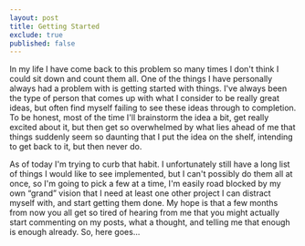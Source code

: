 ```yaml
---
layout: post
title: Getting Started
exclude: true
published: false
---
```


In my life I have come back to this problem so many times I don't think I could sit down and count them all. One of the things I have personally always had a problem with is getting started with things. I've always been the type of person that comes up with what I consider to be really great ideas, but often find myself failing to see these ideas through to completion. To be honest, most of the time I'll brainstorm the idea a bit, get really excited about it, but then get so overwhelmed by what lies ahead of me that things suddenly seem so daunting that I put the idea on the shelf, intending to get back to it, but then never do.

As of today I'm trying to curb that habit. I unfortunately still have a long list of things I would like to see implemented, but I can't possibly do them all at once, so I'm going to pick a few at a time, I'm easily road blocked by my own “grand” vision that I need at least one other project I can distract myself with, and start getting them done. My hope is that a few months from now you all get so tired of hearing from me that you might actually start commenting on my posts, what a thought, and telling me that enough is enough already.
So, here goes...